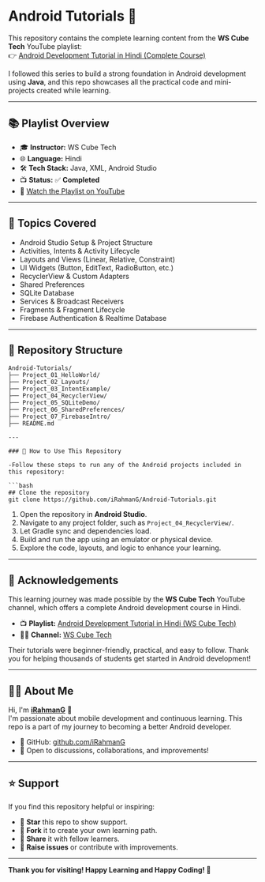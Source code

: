 # Android Tutorials 📱

This repository contains the complete learning content from the **WS Cube Tech** YouTube playlist:  
👉 [Android Development Tutorial in Hindi (Complete Course)](https://youtube.com/playlist?list=PLjVLYmrlmjGdDps6HAwOOVoAtBPAgIOXL&si=vOu3WDfEzxDVDzs4)

I followed this series to build a strong foundation in Android development using **Java**, and this repo showcases all the practical code and mini-projects created while learning.

---

## 📚 Playlist Overview

- 🎓 **Instructor:** WS Cube Tech  
- 🌐 **Language:** Hindi  
- 🛠️ **Tech Stack:** Java, XML, Android Studio  
- 📺 **Status:** ✅ **Completed**  
- 🔗 [Watch the Playlist on YouTube](https://youtube.com/playlist?list=PLjVLYmrlmjGdDps6HAwOOVoAtBPAgIOXL&si=vOu3WDfEzxDVDzs4)

---

## 🧠 Topics Covered

- Android Studio Setup & Project Structure  
- Activities, Intents & Activity Lifecycle  
- Layouts and Views (Linear, Relative, Constraint)  
- UI Widgets (Button, EditText, RadioButton, etc.)  
- RecyclerView & Custom Adapters  
- Shared Preferences  
- SQLite Database  
- Services & Broadcast Receivers  
- Fragments & Fragment Lifecycle  
- Firebase Authentication & Realtime Database  

---

## 📁 Repository Structure

```plaintext
Android-Tutorials/
├── Project_01_HelloWorld/
├── Project_02_Layouts/
├── Project_03_IntentExample/
├── Project_04_RecyclerView/
├── Project_05_SQLiteDemo/
├── Project_06_SharedPreferences/
├── Project_07_FirebaseIntro/
├── README.md

---

### 🚀 How to Use This Repository

-Follow these steps to run any of the Android projects included in this repository:

```bash
## Clone the repository
git clone https://github.com/iRahmanG/Android-Tutorials.git
```

1. Open the repository in **Android Studio**.
2. Navigate to any project folder, such as `Project_04_RecyclerView/`.
3. Let Gradle sync and dependencies load.
4. Build and run the app using an emulator or physical device.
5. Explore the code, layouts, and logic to enhance your learning.

---

## 🙌 Acknowledgements

This learning journey was made possible by the **WS Cube Tech** YouTube channel, which offers a complete Android development course in Hindi.

- 📺 **Playlist:** [Android Development Tutorial in Hindi (WS Cube Tech)](https://youtube.com/playlist?list=PLjVLYmrlmjGdDps6HAwOOVoAtBPAgIOXL)
- 🧑‍🏫 **Channel:** [WS Cube Tech](https://www.youtube.com/c/wscubetech)

Their tutorials were beginner-friendly, practical, and easy to follow. Thank you for helping thousands of students get started in Android development!

---

## 👨‍💻 About Me

Hi, I'm **[iRahmanG](https://github.com/iRahmanG)** 👋  
I'm passionate about mobile development and continuous learning. This repo is a part of my journey to becoming a better Android developer.

- 🔗 GitHub: [github.com/iRahmanG](https://github.com/iRahmanG)
- 🧠 Open to discussions, collaborations, and improvements!

---

## ⭐ Support

If you find this repository helpful or inspiring:

- 🌟 **Star** this repo to show support.
- 🍴 **Fork** it to create your own learning path.
- 🔁 **Share** it with fellow learners.
- 💬 **Raise issues** or contribute with improvements.

---

**Thank you for visiting! Happy Learning and Happy Coding! 🚀**
